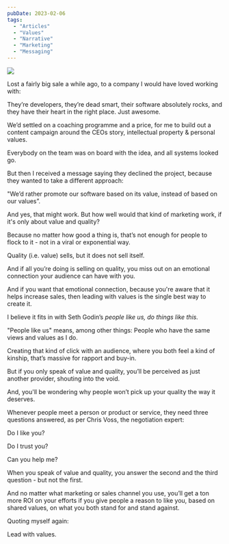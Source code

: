 ```yaml
---
pubDate: 2023-02-06
tags:
  - "Articles"
  - "Values"
  - "Narrative"
  - "Marketing"
  - "Messaging"
---
```


![](Media/SalesFlowCoach.app_Values-vs-value-what-is-your-marketing-narrative_MartinStellar.jpeg)

Lost a fairly big sale a while ago, to a company I would have loved working with:

They’re developers, they’re dead smart, their software absolutely rocks, and they have their heart in the right place. Just awesome.

We’d settled on a coaching programme and a price, for me to build out a content campaign around the CEOs story, intellectual property & personal values.

Everybody on the team was on board with the idea, and all systems looked go.

But then I received a message saying they declined the project, because they wanted to take a different approach:

"We’d rather promote our software based on its value, instead of based on our values”.

And yes, that might work. But how well would that kind of marketing work, if it's only about value and quality?

Because no matter how good a thing is, that’s not enough for people to flock to it - not in a viral or exponential way.

Quality (i.e. value) sells, but it does not sell itself.

And if all you’re doing is selling on quality, you miss out on an emotional connection your audience can have with you.

And if you want that emotional connection, because you're aware that it helps increase sales, then leading with values is the single best way to create it.

I believe it fits in with Seth Godin’s <em>people like us, do things like this.</em>

"People like us" means, among other things: People who have the same views and values as I do.

Creating that kind of click with an audience, where you both feel a kind of kinship, that’s massive for rapport and buy-in.

But if you only speak of value and quality, you’ll be perceived as just another provider, shouting into the void.

And, you'll be wondering why people won’t pick up your quality the way it deserves.

Whenever people meet a person or product or service, they need three questions answered, as per Chris Voss, the negotiation expert:

Do I like you?

Do I trust you?

Can you help me?

When you speak of value and quality, you answer the second and the third question - but not the first.

And no matter what marketing or sales channel you use, you’ll get a ton more ROI on your efforts if you give people a reason to like you, based on shared values, on what you both stand for and stand against.

Quoting myself again:

Lead with values.
